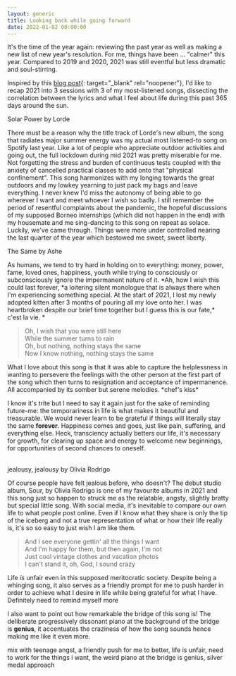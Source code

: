 ```yaml
---
layout: generic
title: Looking back while going forward
date: 2022-01-02 00:00:00
---
```

It's the time of the year again: reviewing the past year as well as making a new list of new year's resolution. For me, things have been … "calmer" this year. Compared to 2019 and 2020, 2021 was still eventful but less dramatic and soul-stirring.

Inspired by this [blog post](https://mitadmissions.org/blogs/entry/on-success-meaning-and-time/){: target="_blank" rel="noopener"}, I'd like to recap 2021 into 3 sessions with 3 of my most-listened songs, dissecting the correlation between the lyrics and what I feel about life during this past 365 days around the sun.&nbsp;

Solar Power by Lorde

There must be a reason why the title track of Lorde's new album, the song that radiates major summer energy was my actual most listened-to song on Spotify last year. Like a lot of people who appreciate outdoor activities and going out, the full lockdown during mid 2021 was pretty miserable for me. Not forgetting the stress and burden of continuous tests coupled with the anxiety of cancelled practical classes to add onto that "physical confinement". This song harmonizes with my longing towards the great outdoors and my lowkey yearning to just pack my bags and leave everything. I never knew I'd miss the autonomy of being able to go wherever I want and meet whoever I wish so badly. I still remember the period of resentful complaints about the pandemic, the hopeful discussions of my supposed Borneo internships (which did not happen in the end) with my housemate and me sing-dancing to this song on repeat as solace. Luckily, we've came through. Things were more under controlled nearing the last quarter of the year which bestowed me sweet, sweet liberty.&nbsp;

The Same by Ashe

As humans, we tend to try hard in holding on to everything: money, power, fame, loved ones, happiness, youth while trying to consciously or subconsciously ignore the impermanent nature of it. *Ah, how I wish this could last forever,&nbsp;*a loitering silent monologue that is always there when I'm experiencing something special. At the start of 2021, I lost my newly adopted kitten after 3 months of pouring all my love onto her. I was heartbroken despite our brief time together but I guess this is our fate,\* c'est la vie. \*

> Oh, I wish that you were still here<br>While the summer turns to rain<br>Oh, but nothing, nothing stays the same<br>Now I know nothing, nothing stays the same

What I love about this song is that it was able to capture the helplessness in wanting to persevere the feelings with the other person at the first part of the song which then turns to resignation and acceptance of impermanence. All accompanied by its somber but serene melodies. \*chef's kiss\*

I know it's trite but I need to say it again just for the sake of reminding future-me: the temporariness in life is what makes it beautiful and treasurable. We would never learn to be grateful if things will literally stay the same&nbsp;**forever**. Happiness comes and goes, just like pain, suffering, and everything else. Heck, transciency actually betters our life, it's necessary for growth, for clearing up space and energy to welcome new beginnings, for opportunities of second chances to oneself.<br>​​​​

jealousy, jealousy by Olivia Rodrigo&nbsp;

Of course people have felt jealous before, who doesn't? The debut studio album, Sour, by Olivia Rodrigo is one of my favourite albums in 2021 and this song just so happen to struck me as the relatable, angsty, slightly bratty but special little song. With social media, it's inevitable to compare our own life to what people post online. Even if I know what they share is only the tip of the iceberg and not a true representation of what or how their life really is, it's so so easy to just wish I am like them.&nbsp;

> And I see everyone gettin' all the things I want<br>And I'm happy for them, but then again, I'm not<br>Just cool vintage clothes and vacation photos<br>I can't stand it, oh, God, I sound crazy

Life&nbsp;*is*&nbsp;unfair even in this supposed meritocratic society. Despite being a whinging song, it also serves as a friendly prompt for me to push harder in order to achieve what I desire in life while being grateful for what I have. Definitely need to remind myself more&nbsp;

I also want to point out how remarkable the bridge of this song is\! The deliberate progressively dissonant piano at the background of the bridge is&nbsp;**genius**, it accentuates the craziness of how the song sounds hence making me like it even more.&nbsp;

mix with teenage angst, a friendly push for me to better, life is unfair, need to work for the things i want, the weird piano at the bridge is genius, silver medal approach&nbsp;
